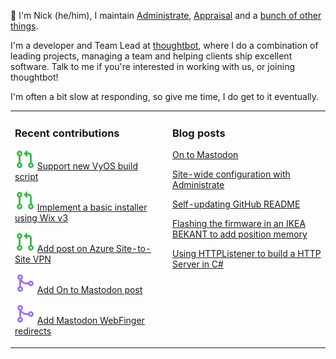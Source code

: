 👋 I'm Nick (he/him), I maintain [Administrate][1], [Appraisal][2] and a [bunch
of other things][3].

I'm a developer and Team Lead at [thoughtbot][4], where I do a combination of
leading projects, managing a team and helping clients ship excellent software.
Talk to me if you're interested in working with us, or joining thoughtbot!

I'm often a bit slow at responding, so give me time, I do get to it eventually.

<table><tr><td valign="top" width="50%">

### Recent contributions

<!-- contributions starts -->
![](icons/pull_request_open.svg) [Support new VyOS build script](https://github.com/DMarby/vyos-tailscale/pull/3)

![](icons/pull_request_open.svg) [Implement a basic installer using Wix v3](https://github.com/nickcharlton/1password-cli-msi-installer/pull/1)

![](icons/pull_request_open.svg) [Add post on Azure Site-to-Site VPN](https://github.com/nickcharlton/site/pull/105)

![](icons/pull_request_merged.svg) [Add On to Mastodon post](https://github.com/nickcharlton/site/pull/104)

![](icons/pull_request_merged.svg) [Add Mastodon WebFinger redirects](https://github.com/nickcharlton/site/pull/103)

<!-- contributions ends -->
</td><td valign="top" width="50%">

### Blog posts

<!-- blog starts -->
[On to Mastodon](https://nickcharlton.net/posts/on-to-mastodon.html)

[Site-wide configuration with Administrate](https://nickcharlton.net/posts/site-wide-configuration-with-administrate.html)

[Self-updating GitHub README](https://nickcharlton.net/posts/self-updating-github-readme.html)

[Flashing the firmware in an IKEA BEKANT to add position memory](https://nickcharlton.net/posts/flashing-the-firmward-in-an-ikea-bekant.html)

[Using HTTPListener to build a HTTP Server in C#](https://nickcharlton.net/posts/using-httplistener-to-build-a-http-server-in-csharp.html)

<!-- blog ends -->
</td></tr></table>

[1]: https://github.com/thoughtbot/administrate
[2]: https://github.com/thoughtbot/appraisal
[3]: https://github.com/nickcharlton?tab=repositories
[4]: https://thoughtbot.com
